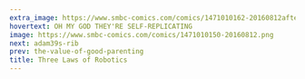 ```yaml
---
extra_image: https://www.smbc-comics.com/comics/1471010162-20160812after.png
hovertext: OH MY GOD THEY'RE SELF-REPLICATING
image: https://www.smbc-comics.com/comics/1471010150-20160812.png
next: adam39s-rib
prev: the-value-of-good-parenting
title: Three Laws of Robotics
---
```

